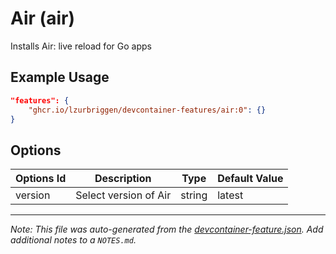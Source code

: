 
# Air (air)

Installs Air: live reload for Go apps

## Example Usage

```json
"features": {
    "ghcr.io/lzurbriggen/devcontainer-features/air:0": {}
}
```

## Options

| Options Id | Description | Type | Default Value |
|-----|-----|-----|-----|
| version | Select version of Air | string | latest |



---

_Note: This file was auto-generated from the [devcontainer-feature.json](https://github.com/lzurbriggen/devcontainer-features/blob/main/src/air/devcontainer-feature.json).  Add additional notes to a `NOTES.md`._
